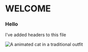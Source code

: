 # WELCOME #
### Hello ###

I've added headers to this file

![A animated cat in a traditional outfit](https://octodex.github.com/images/yaktocat.png)
